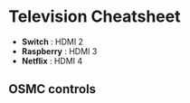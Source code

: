 # Television Cheatsheet

- **Switch** : HDMI 2
- **Raspberry** : HDMI 3
- **Netflix** : HDMI 4

## OSMC controls

